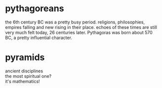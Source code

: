# pythagoreans

the 6th century BC was a pretty busy period. religions, philosophies, empires falling and new rising in their place. echoes of these times are still very much felt today, 26 centuries later. Pythagoras was born about 570 BC, a pretty influential character.

# pyramids

ancient disciplines  
the most spiritual one?  
it's mathematics!  

